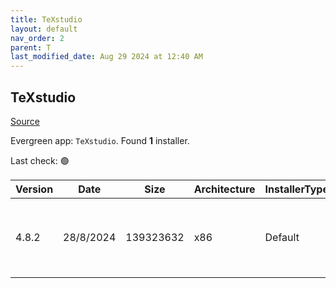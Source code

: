 ```yaml
---
title: TeXstudio
layout: default
nav_order: 2
parent: T
last_modified_date: Aug 29 2024 at 12:40 AM
---
```


## TeXstudio

[Source](https://www.texstudio.org/)

Evergreen app: `TeXstudio`. Found **1** installer.

Last check: 🟢

| Version | Date      | Size      | Architecture | InstallerType | Type | URI                                                                                                                                                                                                            |
| ------- | --------- | --------- | ------------ | ------------- | ---- | -------------------------------------------------------------------------------------------------------------------------------------------------------------------------------------------------------------- |
| 4.8.2   | 28/8/2024 | 139323632 | x86          | Default       | exe  | [https://github.com/texstudio-org/texstudio/releases/download/4.8.2/texstudio-4.8.2-win-qt6-signed.exe](https://github.com/texstudio-org/texstudio/releases/download/4.8.2/texstudio-4.8.2-win-qt6-signed.exe) |
